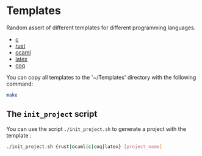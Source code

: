 # Templates

Random assert of different templates for different programming languages.

- [c](c/)
- [rust](rust/)
- [ocaml](ocaml/)
- [latex](latex/)
- [coq](coq/)

You can copy all templates to the '~/Templates' directory with the following
command:

```bash
make 
```

## The `init_project` script

You can use the script `./init_project.sh` to generate a project with the template :

```bash
./init_project.sh {rust|ocaml|c|coq|latex} [project_name]
```
